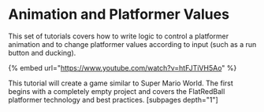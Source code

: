 # Animation and Platformer Values

This set of tutorials covers how to write logic to control a platformer animation and to change platformer values according to input (such as a run button and ducking).&#x20;

{% embed url="https://www.youtube.com/watch?v=htFJTiVH5Ao" %}

This tutorial will create a game similar to Super Mario World. The first begins with a completely empty project and covers the FlatRedBall platformer technology and best practices. \[subpages depth="1"]
